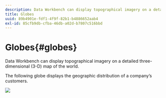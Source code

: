 ```yaml
---
description: Data Workbench can display topographical imagery on a detailed three-dimensional (3-D) map of the world.
title: Globes
uuid: 89b4901e-fdf1-4f9f-82b1-b4886652aab4
exl-id: 85cfb9db-cfba-46db-a02d-b7807c516bbd
---
```

# Globes{#globes}

Data Workbench can display topographical imagery on a detailed three-dimensional (3-D) map of the world.

The following globe displays the geographic distribution of a company’s customers.

![](assets/vis_Globe_RollOverLatLong.png)
